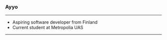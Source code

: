 ### Ayyo
---

* Aspiring software developer from Finland
* Current student at Metropolia UAS



---


<!--
**WalmartWarchief/WalmartWarchief** is a ✨ _special_ ✨ repository because its `README.md` (this file) appears on your GitHub profile.

Bruh

